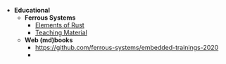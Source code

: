 - **Educational**
	- **Ferrous Systems**
		- [Elements of Rust](https://github.com/ferrous-systems/elements-of-rust)
		- [Teaching Material](https://ferrous-systems.github.io/teaching-material/index.html)
	- **Web (md)books**
		- https://github.com/ferrous-systems/embedded-trainings-2020
		-